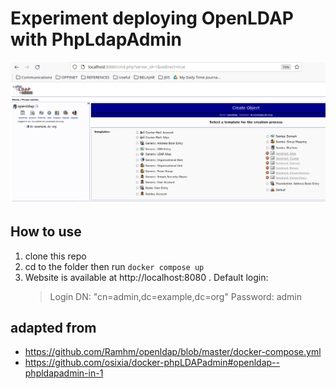 Experiment deploying OpenLDAP with PhpLdapAdmin
===============================================

![Screenshot](/misc/screenshot.png?raw=true "Example local PhpLdapAdmin instance")

## How to use
1. clone this repo
2. cd to the folder then run `docker compose up`
3. Website is available at http://localhost:8080 . Default login:
    > Login DN: "cn=admin,dc=example,dc=org"
    > Password: admin

## adapted from 
- https://github.com/Ramhm/openldap/blob/master/docker-compose.yml
- https://github.com/osixia/docker-phpLDAPadmin#openldap--phpldapadmin-in-1

